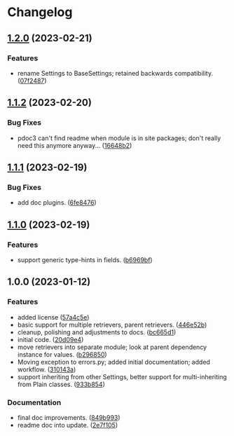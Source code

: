 # Changelog

## [1.2.0](https://github.com/xyngular/py-xsettings/compare/v1.1.2...v1.2.0) (2023-02-21)


### Features

* rename Settings to BaseSettings; retained backwards compatibility. ([07f2487](https://github.com/xyngular/py-xsettings/commit/07f24873fa6cd76a764db68e4ca1753d8d6da833))

## [1.1.2](https://github.com/xyngular/py-xsettings/compare/v1.1.1...v1.1.2) (2023-02-20)


### Bug Fixes

* pdoc3 can't find readme when module is in site packages; don't really need this anymore anyway... ([16648b2](https://github.com/xyngular/py-xsettings/commit/16648b2fe00cc63c566495728e3b5af8b6e0cf87))

## [1.1.1](https://github.com/xyngular/py-xsettings/compare/v1.1.0...v1.1.1) (2023-02-19)


### Bug Fixes

* add doc plugins. ([6fe8476](https://github.com/xyngular/py-xsettings/commit/6fe8476e22476fbc923970143d6dd9138a96038c))

## [1.1.0](https://github.com/xyngular/py-xsettings/compare/v1.0.0...v1.1.0) (2023-02-19)


### Features

* support generic type-hints in fields. ([b6969bf](https://github.com/xyngular/py-xsettings/commit/b6969bf133da5296bd0cfaa660f03aeaf8b3f206))

## 1.0.0 (2023-01-12)


### Features

* added license ([57a4c5e](https://github.com/xyngular/py-xsettings/commit/57a4c5e7bbccb91aad57259fb26f27d69e0d5c9c))
* basic support for multiple retrievers, parent retrievers. ([446e52b](https://github.com/xyngular/py-xsettings/commit/446e52bc628b589c4e95aa66b7f0c7086b94d91b))
* cleanup, polishing and adjustments to docs. ([bc665d1](https://github.com/xyngular/py-xsettings/commit/bc665d11dcd56673550f6bbee562b236b936bafc))
* initial code. ([20d09e4](https://github.com/xyngular/py-xsettings/commit/20d09e46d36549c88012debb2774d34c551dca3c))
* move retrievers into separate module; look at parent dependency instance for values. ([b296850](https://github.com/xyngular/py-xsettings/commit/b296850a142744f231ae66c862b8015ff7e8b76c))
* Moving exception to errors.py; added initial documentation; added workflow. ([310143a](https://github.com/xyngular/py-xsettings/commit/310143a71a556838961e5821fdc7c8ea77879a6b))
* support inheriting from other Settings, better support for multi-inheriting from Plain classes. ([933b854](https://github.com/xyngular/py-xsettings/commit/933b8542d013fa4a7b095514fd30942bc5489b45))


### Documentation

* final doc improvements. ([849b993](https://github.com/xyngular/py-xsettings/commit/849b9935635b0cf606af25ece651e69055703ccf))
* readme doc into update. ([2e7f105](https://github.com/xyngular/py-xsettings/commit/2e7f1050a7816cbd0a007fc18ff1445f92fddf49))
